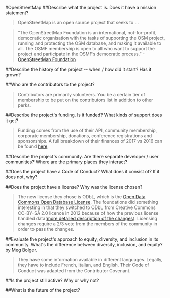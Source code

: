 #OpenStreetMap
##Describe what the project is. Does it have a mission statement?

>OpenStreetMap is an open source project that seeks to ...

>“The OpenStreetMap Foundation is an international, not-for-profit, democratic organisation with the tasks of supporting the OSM project, running and protecting the OSM database, and making it available to all. The OSMF membership is open to all who want to support the project and participate in the OSMF’s democratic process.” -[OpenStreetMap Foundation](https://wiki.osmfoundation.org/wiki/Mission_Statement)

##Describe the history of the project -- when / how did it start? Has it grown?


##Who are the contributors to the project?
>Contributors are primarily volunteers. You be a certain tier of membership to be put on the contributors list in addition to other perks. 


##Describe the project's funding. Is it funded? What kinds of support does it get?
>Funding comes from the use of their API, community membership, corporate membership, donations, conference registrations and sponsorships. A full breakdown of their finances of 2017 vs 2016 can be found [here](https://wiki.osmfoundation.org/w/images/7/7d/Financial_Statement_2017.pdf).

##Describe the project's community. Are there separate developer / user communities? Where are the primary places they interact?

##Does the project have a Code of Conduct? What does it consist of? If it does not, why?

##Does the project have a license? Why was the license chosen?
>The new license they chose is ODbL, which is the [Open Data Commons Open Database License](https://opendatacommons.org/licenses/odbl/). The foundations did something interesting in that they switched to ODbL from Creative Commons CC-BY-SA 2.0 licence in 2012 because of how the previous license handled data([more detailed description of the changes](https://wiki.osmfoundation.org/wiki/Licence_and_Legal_FAQ/Why_CC_BY-SA_is_Unsuitable)). Licensing changes require a 2/3 vote from the members of the community in order to pass the changes.

##Evaluate the project's approach to equity, diversity, and inclusion in its community. What's the difference between diversity, inclusion, and equity? by Meg Bolger.
>They have some information available in different languages. Legally, they have to include French, Italian, and English. Their Code of Conduct was adapted from the Contributor Covenant. 

##Is the project still active? Why or why not?

##What is the future of the project?